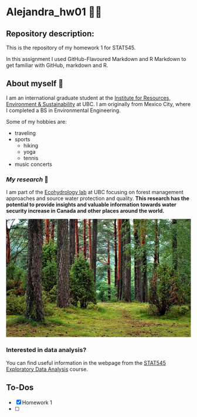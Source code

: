 # **Alejandra_hw01** :woman_technologist:

## Repository description:

This is the repository of my homework 1 for STAT545.

In this assignment I used GitHub-Flavoured Markdown and R Markdown to get familiar with GitHub, markdown and R.

## About myself :raising_hand:
I am an international graduate student at the [Institute for Resources, Environment & Sustainability](http://ires.ubc.ca) at UBC. I am originally from Mexico City, where I completed a BS in Environmental Engineering. 

Some of my hobbies are:
* traveling
* sports
  + hiking 
  + yoga
  + tennis
* music concerts

### *My research* :evergreen_tree:
I am part of the [Ecohydrology lab](http://ecohydro.ires.ubc.ca) at UBC focusing on forest management approaches and source water protection and quality.
**This research has the potential to provide insights and valuable information towards water security increase in Canada and other places around the world.**

![](/images/forest_01.jpg)

### Interested in data analysis?
You can find useful information in the webpage from the [STAT545 Exploratory Data Analysis](http://stat545.com) course.

## To-Dos

- [x] Homework 1
- [ ]


